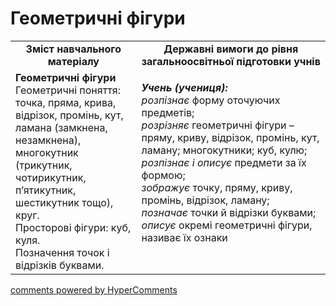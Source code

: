 # Геометричні фігури
<table>
  <tr>
    <td width="40%" align="center"><b>Зміст навчального матеріалу<b></td>
    <td width="60%" align="center"><b>Державні вимоги до рівня загальноосвітньої підготовки учнів</b></td>
  </tr>
  <tr>
    <td width="40%" style="vertical-align:top !important;"><b>Геометричні фігури</b><br>
Геометричні поняття: точка, пряма, крива, відрізок, промінь, кут,  ламана (замкнена, незамкнена), многокутник (трикутник, чотирикутник, п’ятикутник, шестикутник тощо), круг.<br>
Просторові фігури: куб, куля.<br> 
Позначення точок і відрізків буквами.<br></td>
    <td width="60%" style="vertical-align:top !important;">
    <p><i><b>Учень (учениця):</b></i><br>
<i>розпізнає</i> форму оточуючих предметів;<br>
<i>розрізняє</i> геометричні фігури – пряму, криву, відрізок, промінь, кут, ламану; многокутники; куб, кулю;<br>
<i>розпізнає і описує</i> предмети за їх формою;<br>
<i>зображує</i> точку, пряму, криву, промінь,  відрізок, ламану;<br>
<i>позначає</i> точки й відрізки буквами;<br>
<i>описує</i> окремі геометричні фігури, називає їх ознаки<br></p></td>
  </tr>
</table>

<div id="hypercomments_widget"></div>
<a href="http://hypercomments.com" class="hc-link" title="comments widget">comments powered by HyperComments</a>